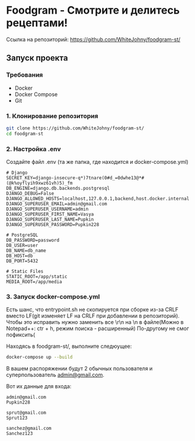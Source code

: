 # Foodgram - Смотрите и делитесь рецептами!

Ссылка на репозиторий: https://github.com/WhiteJohny/foodgram-st/

## Запуск проекта

### Требования

- Docker
- Docker Compose
- Git

### 1. Клонирование репозитория

```bash
git clone https://github.com/WhiteJohny/foodgram-st/
cd foodgram-st
```

### 2. Настройка .env

Создайте файл .env (та же папка, где находится и 
docker-compose.yml)

```
# Django
SECRET_KEY=django-insecure-q*)7tnare(0#d_=0dwhe13@*#(@k%oyflyih9xwz61vh)5)_fm
DB_ENGINE=django.db.backends.postgresql
DJANGO_DEBUG=False
DJANGO_ALLOWED_HOSTS=localhost,127.0.0.1,backend,host.docker.internal
DJANGO_SUPERUSER_EMAIL=admin@gmail.com
DJANGO_SUPERUSER_USERNAME=admin
DJANGO_SUPERUSER_FIRST_NAME=Vasya
DJANGO_SUPERUSER_LAST_NAME=Pupkin
DJANGO_SUPERUSER_PASSWORD=Pupkin228

# PostgreSQL
DB_PASSWORD=password
DB_USER=user
DB_NAME=db_name
DB_HOST=db
DB_PORT=5432

# Static Files
STATIC_ROOT=/app/static
MEDIA_ROOT=/app/media
```

### 3. Запуск docker-compose.yml
Есть шанс, что entrypoint.sh не скопируется при сборке из-за CRLF вместо LF(git изменяет LF на CRLF при добавлении
в репозиторий). Чтобы это исправить нужно заменить все \r\n на \n в файле(Можно в Notepad++: ctr + h,
режим поиска - расширенный)
По-другому не смог пофиксить( 

Находясь в foodgram-st/, выполните следюущее:
```bash
docker-compose up --build
```

В вашем распоряжении будут 2 обычных пользователя и суперпользователь 
admin@gmail.com.

Вот их данные для входа:
```
admin@gmail.com
Pupkin228

sprut@gmail.com
Sprut123

sanchez@gmail.com
Sanchez123
```
